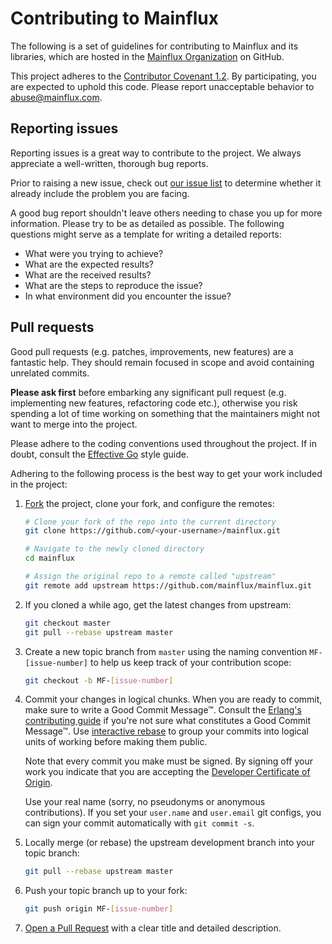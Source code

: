 # Contributing to Mainflux

The following is a set of guidelines for contributing to Mainflux and its libraries, which are
hosted in the [Mainflux Organization](https://github.com/mainflux) on GitHub.

This project adheres to the [Contributor Covenant 1.2](http://contributor-covenant.org/version/1/2/0).
By participating, you are expected to uphold this code. Please report unacceptable behavior to
[abuse@mainflux.com](mailto:abuse@mainflux.com).

## Reporting issues

Reporting issues is a great way to contribute to the project. We always appreciate a well-written,
thorough bug reports.

Prior to raising a new issue, check out [our issue
list](https://github.com/mainflux/mainflux/issues) to determine whether it already include the
problem you are facing.

A good bug report shouldn't leave others needing to chase you up for more information. Please try to
be as detailed as possible. The following questions might serve as a template for writing a detailed
reports:

- What were you trying to achieve?
- What are the expected results?
- What are the received results?
- What are the steps to reproduce the issue?
- In what environment did you encounter the issue?

## Pull requests

Good pull requests (e.g. patches, improvements, new features) are a fantastic help. They should
remain focused in scope and avoid containing unrelated commits.

**Please ask first** before embarking any significant pull request (e.g. implementing new features,
refactoring code etc.), otherwise you risk spending a lot of time working on something that the
maintainers might not want to merge into the project.

Please adhere to the coding conventions used throughout the project. If in doubt, consult the
[Effective Go](https://golang.org/doc/effective_go.html) style guide.

Adhering to the following process is the best way to get your work included in the project:

1. [Fork](https://help.github.com/articles/fork-a-repo/) the project, clone your fork, and configure
   the remotes:

   ```bash
   # Clone your fork of the repo into the current directory
   git clone https://github.com/<your-username>/mainflux.git

   # Navigate to the newly cloned directory
   cd mainflux

   # Assign the original repo to a remote called "upstream"
   git remote add upstream https://github.com/mainflux/mainflux.git
   ```

2. If you cloned a while ago, get the latest changes from upstream:

   ```bash
   git checkout master
   git pull --rebase upstream master
   ```

3. Create a new topic branch from `master` using the naming convention `MF-[issue-number]` to
   help us keep track of your contribution scope:

   ```bash
   git checkout -b MF-[issue-number]
   ```

4. Commit your changes in logical chunks. When you are ready to commit, make sure to write a Good
   Commit Message™. Consult the [Erlang's contributing guide](https://github.com/erlang/otp/wiki/Writing-good-commit-messages)
   if you're not sure what constitutes a Good Commit Message™. Use [interactive rebase](https://help.github.com/articles/about-git-rebase)
   to group your commits into logical units of working before making them public.

   Note that every commit you make must be signed. By signing off your work you indicate that you
   are accepting the [Developer Certificate of Origin](https://developercertificate.org/).

   Use your real name (sorry, no pseudonyms or anonymous contributions). If you set your `user.name`
   and `user.email` git configs, you can sign your commit automatically with `git commit -s`.

5. Locally merge (or rebase) the upstream development branch into your topic branch:

   ```bash
   git pull --rebase upstream master
   ```

6. Push your topic branch up to your fork:

   ```bash
   git push origin MF-[issue-number]
   ```

7. [Open a Pull Request](https://help.github.com/articles/using-pull-requests/) with a clear title
   and detailed description.
